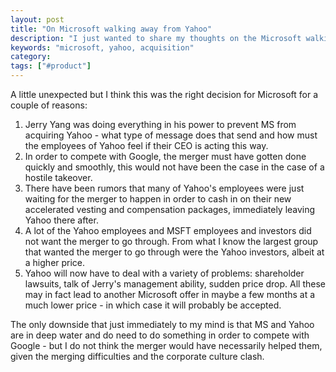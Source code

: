 ```yaml
---
layout: post
title: "On Microsoft walking away from Yahoo"
description: "I just wanted to share my thoughts on the Microsoft walking away from acquiring Yahoo."
keywords: "microsoft, yahoo, acquisition"
category:
tags: ["#product"]
---
```

A little unexpected but I think this was the right decision for Microsoft for a couple of reasons:

1. Jerry Yang was doing everything in his power to prevent MS from acquiring Yahoo - what type of message does that send and how must the employees of Yahoo feel if their CEO is acting this way.
2. In order to compete with Google, the merger must have gotten done quickly and smoothly, this would not have been the case in the case of a hostile takeover.
3. There have been rumors that many of Yahoo's employees were just waiting for the merger to happen in order to cash in on their new accelerated vesting and compensation packages, immediately leaving Yahoo there after.
4. A lot of the Yahoo employees and MSFT employees and investors did not want the merger to go through. From what I know the largest group that wanted the merger to go through were the Yahoo investors, albeit at a higher price.
5. Yahoo will now have to deal with a variety of problems: shareholder lawsuits, talk of Jerry's management ability, sudden price drop. All these may in fact lead to another Microsoft offer in maybe a few months at a much lower price - in which case it will probably be accepted.

The only downside that just immediately to my mind is that MS and Yahoo are in deep water and do need to do something in order to compete with Google - but I do not think the merger would have necessarily helped them, given the merging difficulties and the corporate culture clash.
